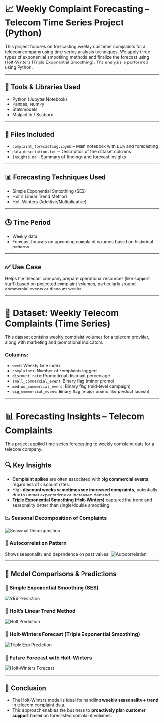 # 📈 Weekly Complaint Forecasting – Telecom Time Series Project (Python)

This project focuses on forecasting weekly customer complaints for a telecom company using time series analysis techniques. We apply three types of exponential smoothing methods and finalize the forecast using Holt-Winters (Triple Exponential Smoothing). The analysis is performed using Python.

---

## 🔧 Tools & Libraries Used

- Python (Jupyter Notebook)
- Pandas, NumPy
- Statsmodels
- Matplotlib / Seaborn

---

## 📁 Files Included

- `complaint_forecasting.ipynb` – Main notebook with EDA and forecasting
- `data_description.txt` – Description of the dataset columns
- `insights.md` – Summary of findings and forecast insights

---

## 📊 Forecasting Techniques Used

- Simple Exponential Smoothing (SES)
- Holt’s Linear Trend Method
- Holt-Winters (Additive/Multiplicative)

---

## 🕒 Time Period

- Weekly data  
- Forecast focuses on upcoming complaint volumes based on historical patterns

---

## ✅ Use Case

Helps the telecom company prepare operational resources (like support staff) based on projected complaint volumes, particularly around commercial events or discount weeks.

---

# 📁 Dataset: Weekly Telecom Complaints (Time Series)

This dataset contains weekly complaint volumes for a telecom provider, along with marketing and promotional indicators.

### Columns:

- `week`: Weekly time index  
- `complaints`: Number of complaints logged  
- `discount_rate`: Promotional discount percentage  
- `small_commercial_event`: Binary flag (minor promo)  
- `medium_commercial_event`: Binary flag (mid-level campaign)  
- `big_commercial_event`: Binary flag (major promo like product launch)

---

# 📊 Forecasting Insights – Telecom Complaints

This project applied time series forecasting to weekly complaint data for a telecom company.

## 🔍 Key Insights

- **Complaint spikes** are often associated with **big commercial events**, regardless of discount rates.
- High **discount weeks sometimes see increased complaints**, potentially due to unmet expectations or increased demand.
- **Triple Exponential Smoothing (Holt-Winters)** captured the trend and seasonality better than single/double smoothing.

### 📉 Seasonal Decomposition of Complaints
![Seasonal Decomposition](plots/seasonal_decomposition.png)

### 🔄 Autocorrelation Pattern
Shows seasonality and dependence on past values:
![Autocorrelation](plots/auto_correlation.png)

---

## 🧪 Model Comparisons & Predictions

### 🔹 Simple Exponential Smoothing (SES)
![SES Prediction](plots/single_exp_smoothing_prediction.png)

### 🔹 Holt’s Linear Trend Method
![Holt Prediction](plots/double_exp_smooting_prediction.png)

### 🔹 Holt-Winters Forecast (Triple Exponential Smoothing)
![Triple Exp Prediction](plots/triple_exp_smoothing_prediction.png)

### 🔮 Future Forecast with Holt-Winters
![Holt-Winters Forecast](plots/Holt_winter_future_prediction.png)

---

## 🧠 Conclusion

- The Holt-Winters model is ideal for handling **weekly seasonality + trend** in telecom complaint data.
- This approach enables the business to **proactively plan customer support** based on forecasted complaint volumes.
